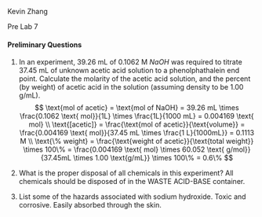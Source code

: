 Kevin Zhang

Pre Lab 7



#### Preliminary Questions

1. In an experiment, 39.26 mL of 0.1062 M $NaOH$ was required to titrate 37.45 mL of unknown acetic acid solution to a phenolphathalein end point. Calculate the molarity of the acetic acid solution, and the percent (by weight) of acetic acid in the solution (assuming density to be 1.00 g/mL).
   $$
   \text{mol of acetic} = \text{mol of NaOH} = 39.26 mL \times \frac{0.1062 \text{ mol}}{1L} \times \frac{1L}{1000 mL} = 0.004169 \text{ mol} \\
   \text{[acetic]} = \frac{\text{mol of acetic}}{\text{volume}} = \frac{0.004169 \text{ mol}}{37.45 mL \times \frac{1 L}{1000mL}} = 0.1113 M \\
   \text{\% weight} = \frac{\text{weight of acetic}}{\text{total weight}} \times 100\% = \frac{0.004169 \text{ mol} \times 60.052 \text{ g/mol}}{37.45mL \times 1.00 \text{g/mL}} \times 100\% = 0.6\% 
   $$
   

2. What is the proper disposal of all chemicals in this experiment?
   All chemicals should be disposed of in the WASTE ACID-BASE container.

3. List some of the hazards associated with sodium hydroxide.
   Toxic and corrosive. Easily absorbed through the skin.